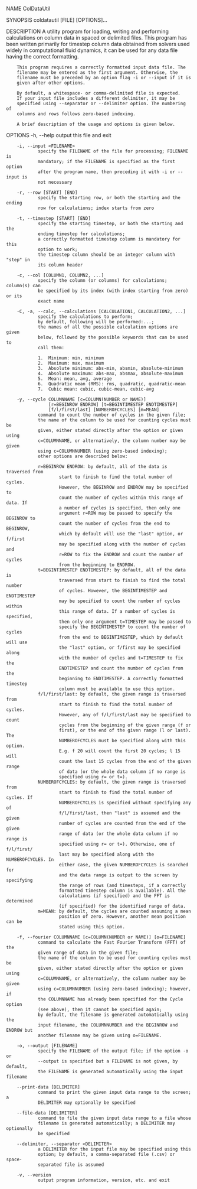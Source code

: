 NAME
        ColDataUtil

SYNOPSIS
        coldatautil [FILE] [OPTIONS]...

DESCRIPTION
        A utility program for loading, writing and performing calculations
        on column data in spaced or delimited files. This program has been
        written primarily for timestep column data obtained from solvers used
        widely in computational fluid dynamics, it can be used for any data
        file having the correct formatting.

        This program requires a correctly formatted input data file. The
        filename may be entered as the first argument. Otherwise, the
        filename must be preceded by an option flag -i or --input if it is
        given after other options.

        By default, a whitespace- or comma-delimited file is expected.
        If your input file includes a different delimiter, it may be
        specified using --separator or --delimiter option. The numbering of
        columns and rows follows zero-based indexing.

        A brief description of the usage and options is given below.

OPTIONS
        -h, --help
                output this file and exit

        -i, --input <FILENAME>
                specify the FILENAME of the file for processing; FILENAME is
                mandatory; if the FILENAME is specified as the first option
                after the program name, then preceding it with -i or --input is
                not necessary

        -r, --row [START] [END]
                specify the starting row, or both the starting and the ending
                row for calculations; index starts from zero

        -t, --timestep [START] [END]
                specify the starting timestep, or both the starting and the
                ending timestep for calculations;
                a correctly formatted timestep column is mandatory for this
                option to work;
                the timestep column should be an integer column with "step" in
                its column header

        -c, --col [COLUMN1, COLUMN2, ...]
                specify the column (or columns) for calculations; column(s) can
                be specified by its index (with index starting from zero) or its
                exact name

        -C, -a, --calc, --calculations [CALCULATION1, CALCULATION2, ...]
                specify the calculations to perform;
                by default, following will be performed:...;
                the names of all the possible calculation options are given
                below, followed by the possible keywords that can be used to
                call them:

                1.  Minimum: min, minimum
                2.  Maximum: max, maximum
                3.  Absolute minimum: abs-min, absmin, absolute-minimum
                4.  Absolute maximum: abs-max, absmax, absolute-maximum
                5.  Mean: mean, avg, average
                6.  Quadratic mean (RMS): rms, quadratic, quadratic-mean
                7.  Cubic mean: cubic, cubic-mean, cubic-avg

        -y, --cycle COLUMNNAME [c=COLUMN(NUMBER or NAME)]
                    [r=BEGINROW ENDROW] [t=BEGINTIMESTEP ENDTIMESTEP]
                    [f/l/first/last] [NUMBEROFCYCLES] [m=MEAN]
                command to count the number of cycles in the given file;
                the name of the column to be used for counting cycles must be
                given, either stated directly after the option or given using
                c=COLUMNNAME, or alternatively, the column number may be given
                using c=COLUMNNUMBER (using zero-based indexing);
                other options are described below:

                r=BEGINROW ENDROW: by default, all of the data is traversed from
                        start to finish to find the total number of cycles.
                        However, the BEGINROW and ENDROW may be specified to
                        count the number of cycles within this range of data. If
                        a number of cycles is specified, then only one
                        argument r=ROW may be passed to specify the BEGINROW to
                        count the number of cycles from the end to BEGINROW,
                        which by default will use the "last" option, or f/first
                        may be specified along with the number of cycles and
                        r=ROW to fix the ENDROW and count the number of cycles
                        from the beginning to ENDROW.
                t=BEGINTIMESTEP ENDTIMESTEP: by default, all of the data is
                        traversed from start to finish to find the total number
                        of cycles. However, the BEGINTIMESTEP and ENDTIMESTEP
                        may be specified to count the number of cycles within
                        this range of data. If a number of cycles is specified,
                        then only one argument t=TIMESTEP may be passed to
                        specify the BEGINTIMESTEP to count the number of cycles
                        from the end to BEGINTIMESTEP, which by default will use
                        the "last" option, or f/first may be specified along
                        with the number of cycles and t=TIMESTEP to fix the
                        ENDTIMESTEP and count the number of cycles from the
                        beginning to ENDTIMESTEP. A correctly formatted timestep
                        column must be available to use this option.
                f/l/first/last: by default, the given range is traversed from
                        start to finish to find the total number of cycles.
                        However, any of f/l/first/last may be specified to count
                        cycles from the beginning of the given range (f or
                        first), or the end of the given range (l or last). The
                        NUMBEROFCYCLES must be specified along with this option.
                        E.g. f 20 will count the first 20 cycles; l 15 will
                        count the last 15 cycles from the end of the given range
                        of data (or the whole data column if no range is
                        specified using r= or t=).
                NUMBEROFCYCLES: by default, the given range is traversed from
                        start to finish to find the total number of cycles. If
                        NUMBEROFCYCLES is specified without specifying any of
                        f/l/first/last, then "last" is assumed and the given
                        number of cycles are counted from the end of the given
                        range of data (or the whole data column if no range is
                        specified using r= or t=). Otherwise, one of f/l/first/
                        last may be specified along with the NUMBEROFCYCLES. In
                        either case, the given NUMBEROFCYCLES is searched for
                        and the data range is output to the screen by specifying
                        the range of rows (and timesteps, if a correctly
                        formatted timestep column is available). All the
                        calculations (if specified) and the FFT is determined
                        (if specified) for the identified range of data.
                m=MEAN: by default, the cycles are counted assuming a mean
                        position of zero. However, another mean position can be
                        stated using this option.

        -f, --fourier COLUMNNAME [c=COLUMN(NUMBER or NAME)] [o=FILENAME]
                command to calculate the Fast Fourier Transform (FFT) of the
                given range of data in the given file;
                the name of the column to be used for counting cycles must be
                given, either stated directly after the option or given using
                c=COLUMNNAME, or alternatively, the column number may be given
                using c=COLUMNNUMBER (using zero-based indexing); however, if
                the COLUMNNAME has already been specified for the Cycle option
                (see above), then it cannot be specified again;
                by default, the filename is generated automatically using the
                input filename, the COLUMNNUMBER and the BEGINROW and ENDROW but
                another filename may be given using o=FILENAME.

        -o, --output [FILENAME]
                specify the FILENAME of the output file; if the option -o or
                --output is specified but a FILENAME is not given, by default,
                the FILENAME is generated automatically using the input filename

        --print-data [DELIMITER]
                command to print the given input data range to the screen; a
                DELIMITER may optionally be specified

        --file-data [DELIMITER]
                command to file the given input data range to a file whose
                filename is generated automatically; a DELIMITER may optionally
                be specified

        --delimiter, --separator <DELIMITER>
                a DELIMITER for the input file may be specified using this
                option; by default, a comma-separated file (.csv) or space-
                separated file is assumed

        -v, --version
                output program information, version, etc. and exit
